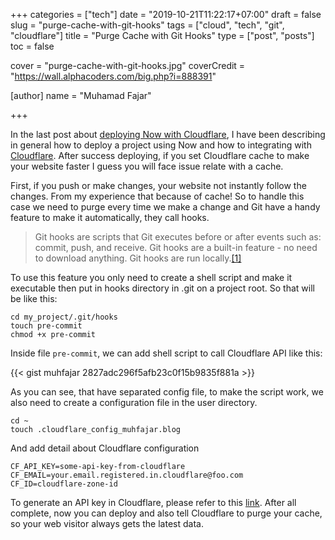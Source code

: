+++
categories = ["tech"]
date = "2019-10-21T11:22:17+07:00"
draft = false
slug = "purge-cache-with-git-hooks"
tags = ["cloud", "tech", "git", "cloudflare"]
title = "Purge Cache with Git Hooks"
type = ["post", "posts"]
toc = false

cover = "purge-cache-with-git-hooks.jpg"
coverCredit = "https://wall.alphacoders.com/big.php?i=888391"

[author]
  name = "Muhamad Fajar"

+++

In the last post about [deploying Now with Cloudflare][deploy], I have been describing in general how to deploy a project using Now and how to integrating with [Cloudflare][cloudflare]. After success deploying, if you set Cloudflare cache to make your website faster I guess you will face issue relate with a cache.

First, if you push or make changes, your website not instantly follow the changes. From my experience that because of cache! So to handle this case we need to purge every time we make a change and Git have a handy feature to make it automatically, they call hooks.

> Git hooks are scripts that Git executes before or after events such
> as: commit, push, and receive. Git hooks are a built-in feature - no
> need to download anything. Git hooks are run locally.[[1]][git-hook]

To use this feature you only need to create a shell script and make it executable then put in hooks directory in .git on a project root. So that will be like this:

```shell
cd my_project/.git/hooks
touch pre-commit
chmod +x pre-commit
```

Inside file `pre-commit`, we can add shell script to call Cloudflare API like this:

{{< gist muhfajar 2827adc296f5afb23c0f15b9835f881a >}}

As you can see, that have separated config file, to make the script work, we also need to create a configuration file in the user directory.

```shell
cd ~
touch .cloudflare_config_muhfajar.blog
```

And add detail about Cloudflare configuration

```text
CF_API_KEY=some-api-key-from-cloudflare
CF_EMAIL=your.email.registered.in.cloudflare@foo.com
CF_ID=cloudflare-zone-id
```

To generate an API key in Cloudflare, please refer to this [link][token]. After all complete, now you can deploy and also tell Cloudflare to purge your cache, so your web visitor always gets the latest data.

[deploy]: https://www.muhfajar.blog/posts/deploying-now-with-cloudflare/
[cloudflare]: https://www.cloudflare.com/
[git-hook]: https://githooks.com/
[token]: https://developers.cloudflare.com/api/tokens/create
